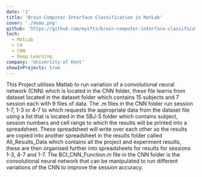 ```yaml
---
date: '1'
title: 'Brain-Computer Interface Classification in MatLab'
cover: './demo.png'
github: 'https://github.com/mysftz/brain-computer-interface-classification-matlab'
tech:
  - MatLab
  - C#
  - CNN
  - Deep Learning
company: 'University of Kent'
showInProjects: true
---
```


This Project utilises Matlab to run variation of a convolutional neural network (CNN) which is located in the CNN folder, these file learns from dataset located in the dataset folder which contains 15 subjects and 7 session each with 9 files of data. The .m files in the CNN folder run session 1-7, 1-3 or 4-7 to which requests the appropriate data from the dataset file using a list that is located in the SBJ-S folder which contains subject, session numbers and cell range to which the results will be printed into a spreadsheet. These spreadsheet will write over each other so the results are copied into another spreadsheet in the results folder called All_Results_Data which contains all the project and experiment results, these are then organised further into spreadsheets for results for sessions 1-3, 4-7 and 1-7. The BCI_CNN_Function.m file in the CNN folder is the convolutional neural network that can be manipulated to run different variations of the CNN to improve the session accuracy.
